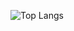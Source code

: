 ![Top Langs](https://github-readme-stats.vercel.app/api/top-langs/?username=mrezkya&layout=compact&langs_count=5)
